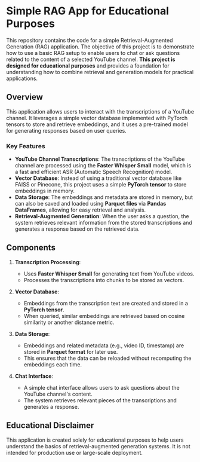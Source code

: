# Simple RAG App for Educational Purposes

This repository contains the code for a simple Retrieval-Augmented Generation (RAG) application. The objective of this project is to demonstrate how to use a basic RAG setup to enable users to chat or ask questions related to the content of a selected YouTube channel. **This project is designed for educational purposes** and provides a foundation for understanding how to combine retrieval and generation models for practical applications.

## Overview

This application allows users to interact with the transcriptions of a YouTube channel. It leverages a simple vector database implemented with PyTorch tensors to store and retrieve embeddings, and it uses a pre-trained model for generating responses based on user queries.

### Key Features
- **YouTube Channel Transcriptions**: The transcriptions of the YouTube channel are processed using the **Faster Whisper Small** model, which is a fast and efficient ASR (Automatic Speech Recognition) model.
- **Vector Database**: Instead of using a traditional vector database like FAISS or Pinecone, this project uses a simple **PyTorch tensor** to store embeddings in memory.
- **Data Storage**: The embeddings and metadata are stored in memory, but can also be saved and loaded using **Parquet files** via **Pandas DataFrames**, allowing for easy retrieval and analysis.
- **Retrieval-Augmented Generation**: When the user asks a question, the system retrieves relevant information from the stored transcriptions and generates a response based on the retrieved data.

## Components

1. **Transcription Processing**:
   - Uses **Faster Whisper Small** for generating text from YouTube videos.
   - Processes the transcriptions into chunks to be stored as vectors.

2. **Vector Database**:
   - Embeddings from the transcription text are created and stored in a **PyTorch tensor**.
   - When queried, similar embeddings are retrieved based on cosine similarity or another distance metric.

3. **Data Storage**:
   - Embeddings and related metadata (e.g., video ID, timestamp) are stored in **Parquet format** for later use.
   - This ensures that the data can be reloaded without recomputing the embeddings each time.

4. **Chat Interface**:
   - A simple chat interface allows users to ask questions about the YouTube channel's content.
   - The system retrieves relevant pieces of the transcriptions and generates a response.

## Educational Disclaimer

This application is created solely for educational purposes to help users understand the basics of retrieval-augmented generation systems. It is not intended for production use or large-scale deployment.

